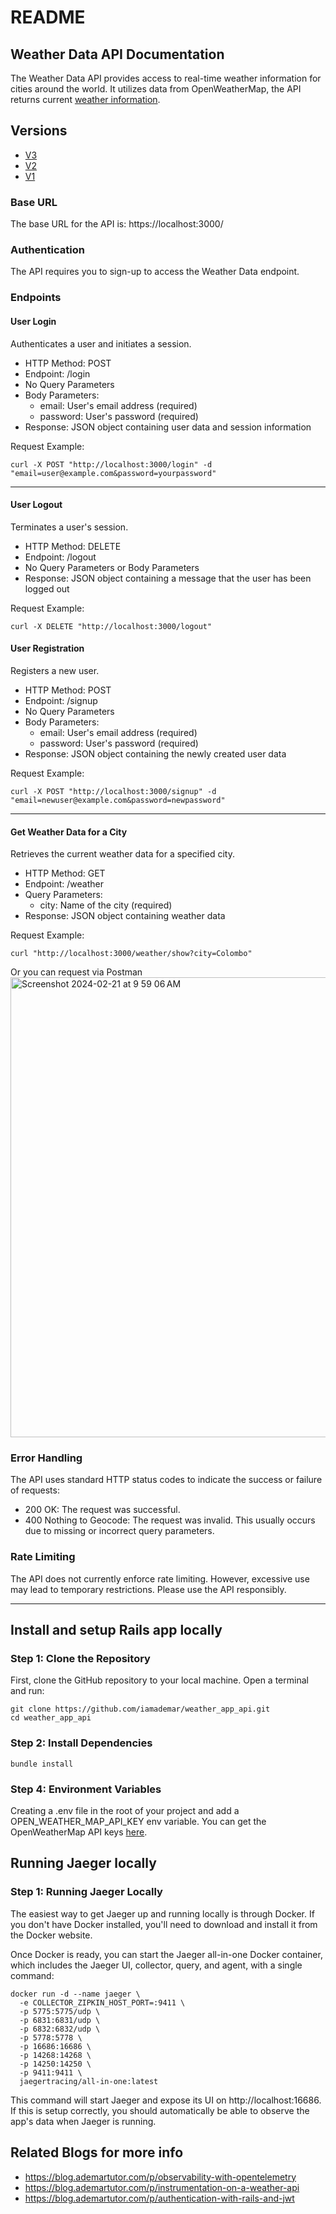 # README



## Weather Data API Documentation

The Weather Data API provides access to real-time weather information for cities around the world. It utilizes data from OpenWeatherMap, the API returns current [weather information](https://openweathermap.org/current#example_JSON).


## Versions
- [V3](https://github.com/iamademar/weather_app_api/releases/tag/v3.0)
- [V2](https://github.com/iamademar/weather_app_api/releases/tag/v2.0)
- [V1](https://github.com/iamademar/weather_app_api/releases/tag/v1.0)


### Base URL
The base URL for the API is: 
https://localhost:3000/

### Authentication
The API requires you to sign-up to access the Weather Data endpoint.

### Endpoints

#### User Login
Authenticates a user and initiates a session.
- HTTP Method: POST
- Endpoint: /login
- No Query Parameters
- Body Parameters:
  - email: User's email address (required)
  - password: User's password (required)
- Response: JSON object containing user data and session information

Request Example:
```
curl -X POST "http://localhost:3000/login" -d "email=user@example.com&password=yourpassword"
```

***

#### User Logout
Terminates a user's session.
- HTTP Method: DELETE
- Endpoint: /logout
- No Query Parameters or Body Parameters
- Response: JSON object containing a message that the user has been logged out

Request Example:
```
curl -X DELETE "http://localhost:3000/logout"
```

#### User Registration
Registers a new user.
- HTTP Method: POST
- Endpoint: /signup
- No Query Parameters
- Body Parameters:
  - email: User's email address (required)
  - password: User's password (required)
- Response: JSON object containing the newly created user data

Request Example:
```
curl -X POST "http://localhost:3000/signup" -d "email=newuser@example.com&password=newpassword"
```

***

#### Get Weather Data for a City
Retrieves the current weather data for a specified city.

- HTTP Method: GET
- Endpoint: /weather
- Query Parameters:
  - city: Name of the city (required)
- Response: JSON object containing weather data

Request Example:
```
curl "http://localhost:3000/weather/show?city=Colombo"
```

Or you can request via Postman
<img width="736" alt="Screenshot 2024-02-21 at 9 59 06 AM" src="https://github.com/iamademar/weather_app_api/assets/237025/43da4b33-8fb8-427a-8e93-75d036adb851">

### Error Handling
The API uses standard HTTP status codes to indicate the success or failure of requests:
- 200 OK: The request was successful.
- 400 Nothing to Geocode: The request was invalid. This usually occurs due to missing or incorrect query parameters.

### Rate Limiting
The API does not currently enforce rate limiting. However, excessive use may lead to temporary restrictions. Please use the API responsibly.

***

## Install and setup Rails app locally

### Step 1: Clone the Repository
First, clone the GitHub repository to your local machine. Open a terminal and run:
```
git clone https://github.com/iamademar/weather_app_api.git
cd weather_app_api
```

### Step 2: Install Dependencies
```
bundle install
```

### Step 4: Environment Variables
Creating a .env file in the root of your project and add a OPEN_WEATHER_MAP_API_KEY env variable.
You can get the OpenWeatherMap API keys [here](https://openweathermap.org/).


## Running Jaeger locally

### Step 1: Running Jaeger Locally
The easiest way to get Jaeger up and running locally is through Docker. If you don't have Docker installed, you'll need to download and install it from the Docker website.

Once Docker is ready, you can start the Jaeger all-in-one Docker container, which includes the Jaeger UI, collector, query, and agent, with a single command:
```
docker run -d --name jaeger \
  -e COLLECTOR_ZIPKIN_HOST_PORT=:9411 \
  -p 5775:5775/udp \
  -p 6831:6831/udp \
  -p 6832:6832/udp \
  -p 5778:5778 \
  -p 16686:16686 \
  -p 14268:14268 \
  -p 14250:14250 \
  -p 9411:9411 \
  jaegertracing/all-in-one:latest
```

This command will start Jaeger and expose its UI on http://localhost:16686. If this is setup correctly, you should automatically be able to observe the app's data when Jaeger is running.


## Related Blogs for more info
- https://blog.ademartutor.com/p/observability-with-opentelemetry
- https://blog.ademartutor.com/p/instrumentation-on-a-weather-api
- https://blog.ademartutor.com/p/authentication-with-rails-and-jwt
